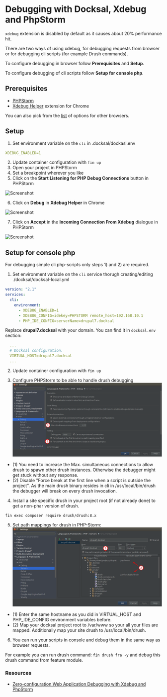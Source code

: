 # Debugging with Docksal, Xdebug and PhpStorm

`xdebug` extension is disabled by default as it causes about 20% performance hit.

There are two ways of using xdebug, for debugging requests from browser or for debugging cli scripts (for example Drush commands).

To configure debugging in browser follow **Prerequisites** and **Setup**.

To configure debugging of cli scripts follow **Setup for console php**.

## Prerequisites

- [PHPStorm](https://www.jetbrains.com/phpstorm/)
- [Xdebug Helper](https://chrome.google.com/extensions/detail/eadndfjplgieldjbigjakmdgkmoaaaoc) extension for Chrome

You can also pick from the [list](https://confluence.jetbrains.com/display/PhpStorm/Browser+Debugging+Extensions) of options for other browsers.

## Setup

1) Set environment variable on the `cli` in .docksal/dockasl.env

```yaml
XDEBUG_ENABLED=1
```
2) Update container configuration with `fin up`  
3) Open your project in PHPStorm  
4) Set a breakpoint wherever you like  
5) Click on the **Start Listening for PHP Debug Connections** button in PHPStorm

![Screenshot](img/xdebug-toggle-listener.png)

6) Click on **Debug** in **Xdebug Helper** in Chrome

![Screenshot](img/xdebug-toggle-debugger.png)

7) Click on **Accept** in the **Incoming Connection From Xdebug** dialogue in PHPStorm

![Screenshot](img/xdebug-mapping.png)


## Setup for console php

For debugging simple cli php-scripts only steps 1) and 2) are required.

1) Set environment variable on the `cli` service thorugh creating/editing ./docksal/docksal-local.yml

```yaml
version: "2.1"
services:
  cli:
    environment:
      - XDEBUG_ENABLED=1
      - XDEBUG_CONFIG=idekey=PHPSTORM remote_host=192.168.10.1
      - PHP_IDE_CONFIG=serverName=drupal7.docksal
```

Replace **drupal7.docksal** with your domain. You can find it in `docksal.env` section:

```yaml
  ...
  # Docksal configuration.
  VIRTUAL_HOST=drupal7.docksal
  ...
```

2) Update container configuration with `fin up`

3) Configure PHPStorm to be able to handle drush debugging
![Screenshot](img/xdebug-phpstorm-drush.png)

- (1) You need to increase the Max. simultaneous connections to allow drush to spawn other drush instances. Otherwise the debugger might get stuck without any response.
- (2) Disable "Force break at the first line when a script is outside the project". As the main drush binary resides in cli in /usr/local/bin/drush the debugger will break on every drush invocation.

4) Install a site specific drush in your project root (if not already done) to get a non-phar version of drush.
```
fin exec composer require drush/drush:8.x
```

5) Set path mappings for drush in PHP-Storm:
![Screenshot](img/xdebug-phpstorm-drush-mapping.png)

- (1) Enter the same hostname as you did in VIRTUAL_HOST and PHP_IDE_CONFIG environment variables before.
- (2) Map your docksal project root to /var/www so your all your files are mapped. Additionally map your site drush to /usr/local/bin/drush.

6) You can run your scripts in console and debug them in the same way as browser requests.

For example you can run drush command: `fin drush fra -y` and debug this drush command from feature module.

### Resources

- [Zero-configuration Web Application Debugging with Xdebug and PhpStorm](https://confluence.jetbrains.com/display/PhpStorm/Zero-configuration+Web+Application+Debugging+with+Xdebug+and+PhpStorm)
